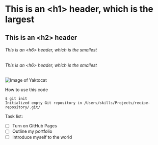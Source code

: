 # This is an \<h1\> header, which is the largest
## This is an \<h2\> header

###### This is an \<h6\> header, which is the smallest
###### This is an \<h6\> header, which is the smallest

![Image of Yaktocat](https://octodex.github.com/images/yaktocat.png)

How to use this code

```
$ git init
Initialized empty Git repository in /Users/skills/Projects/recipe-repository/.git/
```

Task list:
- [ ] Turn on GitHub Pages
- [ ] Outline my portfolio
- [ ] Introduce myself to the world
